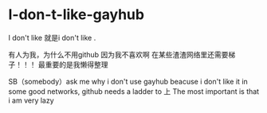# I-don-t-like-gayhub
I don't like 就是i don't like .

有人为我，为什么不用github
因为我不喜欢啊
在某些渣渣网络里还需要梯子！！！
最重要的是我懒得整理



SB（somebody）ask me why i don't use gayhub
beacuse i don't like it
in some good networks, github needs a ladder to 上
The most important is that i am very lazy
